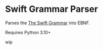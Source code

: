 # Swift Grammar Parser

Parses the [The Swift Grammar](https://docs.swift.org/swift-book/ReferenceManual/zzSummaryOfTheGrammar.html) into EBNF.

Requires Python 3.10+

wip